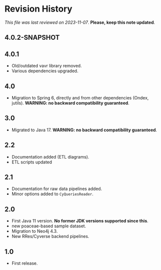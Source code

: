 # Revision History

*This file was last reviewed on 2023-11-07*. **Please, keep this note updated**.

## 4.0.2-SNAPSHOT

## 4.0.1
* Old/outdated vavr library removed.
* Various dependencies upgraded. 

## 4.0
* Migration to Spring 6, directly and from other dependencies (Ondex, jutils). **WARNING: no backward compatibility guaranteed**.

## 3.0
* Migrated to Java 17. **WARNING: no backward compatibility guaranteed**.

## 2.2
* Documentation added (ETL diagrams).
* ETL scripts updated

## 2.1
* Documentation for raw data pipelines added.
* Minor options added to `CyQueriesReader`.

## 2.0
* First Java 11 version. **No former JDK versions supported since this**.
* new poaceae-based sample dataset.
* Migration to Neo4j 4.3.
* New RRes/Cyverse backend pipelines.

## 1.0
* First release.
